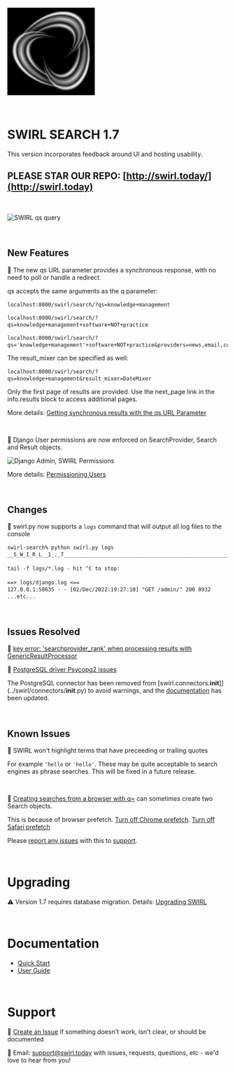 ![SWIRL Logo](./images/swirl_logo_notext_200.jpg)

<br/>

# SWIRL SEARCH 1.7

This version incorporates feedback around UI and hosting usability. 

## PLEASE STAR OUR REPO: [http://swirl.today/](http://swirl.today)

<br/>

![SWIRL qs query](https://raw.githubusercontent.com/sidprobstein/swirl-search/main/docs/images/swirl_qs_parameter.png)

<br/>

## New Features

:small_blue_diamond: The new qs URL parameter provides a synchronous response, with no need to poll or handle a redirect. 

qs accepts the same arguments as the q parameter:

```
localhost:8000/swirl/search/?qs=knowledge+management
```

```
localhost:8000/swirl/search/?qs=knowledge+management+software+NOT+practice
```

```
localhost:8000/swirl/search/?qs='knowledge+management'+software+NOT+practice&providers=news,email,companies
```

The result_mixer can be specified as well:

```
localhost:8000/swirl/search/?qs=knowledge+management&result_mixer=DateMixer
```

Only the first page of results are provided. Use the next_page link in the info.results block to access additional pages.

More details: [Getting synchronous results with the qs URL Parameter](https://github.com/sidprobstein/swirl-search/wiki/2.-User-Guide#getting-synchronous-results-with-the-qs-url-parameter)

<br/>

:small_blue_diamond: Django User permissions are now enforced on SearchProvider, Search and Result objects.

![Django Admin, SWIRL Permissions](https://raw.githubusercontent.com/sidprobstein/swirl-search/main/docs/images/django_admin_console_permissions.png)
 
More details: [Permissioning Users](https://github.com/sidprobstein/swirl-search/wiki/5.-Admin-Guide#permissioning-users)

<br/>

## Changes

:small_blue_diamond: swirl.py now supports a ```logs``` command that will output all log files to the console

```
swirl-search% python swirl.py logs
__S_W_I_R_L__1_._7______________________________________________________________

tail -f logs/*.log - hit ^C to stop:

==> logs/django.log <==
127.0.0.1:58635 - - [02/Dec/2022:19:27:10] "GET /admin/" 200 8932
...etc...
```

<br/>

## Issues Resolved

:small_blue_diamond: [key error: 'searchprovider_rank' when processing results with GenericResultProcessor](https://github.com/sidprobstein/swirl-search/issues/67)

:small_blue_diamond: [PostgreSQL driver Psycopg2 issues](https://github.com/sidprobstein/swirl-search/issues/55)

The PostgreSQL connector has been removed from [swirl.connectors.__init__]](../swirl/connectors/__init__.py) to avoid warnings, and the [documentation](https://github.com/sidprobstein/swirl-search/wiki/4.-Object-Reference#installing-the-postgresql-driver) has been updated.

<br/>

## Known Issues

:small_blue_diamond: SWIRL won't highlight terms that have preceeding or trailing quotes

For example ```'hello``` or ```'hello'```. These may be quite acceptable to search engines as phrase searches. This will be fixed in a future release.

<br/>

:small_blue_diamond: [Creating searches from a browser with q=](https://github.com/sidprobstein/swirl-search/wiki/2.-User-Guide#creating-a-search-object-with-the-q-url-parameter) can sometimes create two Search objects. 

This is because of browser prefetch. [Turn off Chrome prefetch](https://www.technipages.com/google-chrome-prefetch). [Turn off Safari prefetch](https://stackoverflow.com/questions/29214246/how-to-turn-off-safaris-prefetch-feature)

Please [report any issues](https://github.com/sidprobstein/swirl-search/issues/) with this to [support](#support).

<br/>

# Upgrading

:warning: Version 1.7 requires database migration. Details: [Upgrading SWIRL](https://github.com/sidprobstein/swirl-search/wiki/5.-Admin-Guide#upgrading-swirl)

<br/>

# Documentation

* [Quick Start](https://github.com/sidprobstein/swirl-search/wiki/1.-Quick-Start)
* [User Guide](https://github.com/sidprobstein/swirl-search/wiki/2.-User-Guide)

<br/>

# Support

:small_blue_diamond: [Create an Issue](https://github.com/sidprobstein/swirl-search/issues) if something doesn't work, isn't clear, or should be documented

:small_blue_diamond: Email: [support@swirl.today](mailto:support@swirl.today) with issues, requests, questions, etc - we'd love to hear from you!
